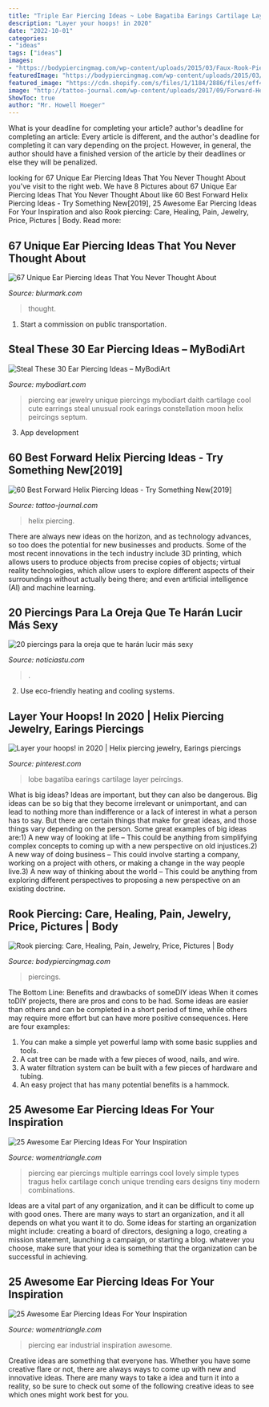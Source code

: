 ```yaml
---
title: "Triple Ear Piercing Ideas ~ Lobe Bagatiba Earings Cartilage Layer Peircings"
description: "Layer your hoops! in 2020"
date: "2022-10-01"
categories:
- "ideas"
tags: ["ideas"]
images:
- "https://bodypiercingmag.com/wp-content/uploads/2015/03/Faux-Rook-Piercing.jpg"
featuredImage: "https://bodypiercingmag.com/wp-content/uploads/2015/03/Faux-Rook-Piercing.jpg"
featured_image: "https://cdn.shopify.com/s/files/1/1184/2886/files/eff4009c1bca25acfc22c2779ed0e12f_2048x2048.jpg?v=1497728247"
image: "http://tattoo-journal.com/wp-content/uploads/2017/09/Forward-Helix-Piercing-6.jpg"
ShowToc: true
author: "Mr. Howell Hoeger"
---
```



What is your deadline for completing your article?
author's deadline for completing an article:
Every article is different, and the author's deadline for completing it can vary depending on the project. However, in general, the author should have a finished version of the article by their deadlines or else they will be penalized.

	

		
looking for 67 Unique Ear Piercing Ideas That You Never Thought About you've visit to the right web. We have 8 Pictures about 67 Unique Ear Piercing Ideas That You Never Thought About like 60 Best Forward Helix Piercing Ideas - Try Something New[2019], 25 Awesome Ear Piercing Ideas For Your Inspiration and also Rook piercing: Care, Healing, Pain, Jewelry, Price, Pictures | Body. Read more:
		
    
## 67 Unique Ear Piercing Ideas That You Never Thought About

<img loading=lazy src="https://www.blurmark.com/wp-content/uploads/2017/05/Beautiful-Ear-Piercing-Idea.jpg" onerror="this.onerror=null;this.src='https://tse1.mm.bing.net/th?id=OIP.Dad6zqIZOHG1H5qcXy3zLgHaHa&amp;pid=15.1';" alt="67 Unique Ear Piercing Ideas That You Never Thought About">

_Source: blurmark.com_

>thought. 

	

1) Start a commission on public transportation.

    
## Steal These 30 Ear Piercing Ideas – MyBodiArt

<img loading=lazy src="https://cdn.shopify.com/s/files/1/1184/2886/files/eff4009c1bca25acfc22c2779ed0e12f_2048x2048.jpg?v=1497728247" onerror="this.onerror=null;this.src='https://tse1.mm.bing.net/th?id=OIP.RNv1Z18npmVxscu_cAdbEAHaKR&amp;pid=15.1';" alt="Steal These 30 Ear Piercing Ideas – MyBodiArt">

_Source: mybodiart.com_

>piercing ear jewelry unique piercings mybodiart daith cartilage cool cute earrings steal unusual rook earings constellation moon helix peircings septum. 

	

3. App development 

    
## 60 Best Forward Helix Piercing Ideas - Try Something New[2019]

<img loading=lazy src="http://tattoo-journal.com/wp-content/uploads/2017/09/Forward-Helix-Piercing-6.jpg" onerror="this.onerror=null;this.src='https://tse1.mm.bing.net/th?id=OIP._4NpWcSm25i79tNh6073FwHaHa&amp;pid=15.1';" alt="60 Best Forward Helix Piercing Ideas - Try Something New[2019]">

_Source: tattoo-journal.com_

>helix piercing. 

	

There are always new ideas on the horizon, and as technology advances, so too does the potential for new businesses and products. Some of the most recent innovations in the tech industry include 3D printing, which allows users to produce objects from precise copies of objects; virtual reality technologies, which allow users to explore different aspects of their surroundings without actually being there; and even artificial intelligence (AI) and machine learning.

    
## 20 Piercings Para La Oreja Que Te Harán Lucir Más Sexy

<img loading=lazy src="http://noticiastu.com/wp-content/uploads/2017/11/earring-style-style-asymmetrical-drop-earrings-with-teardrop-opals-stone-welo-ethiopian-ydymczb-.jpg" onerror="this.onerror=null;this.src='https://tse1.mm.bing.net/th?id=OIP.73rjOt4xcPPhz3wx2jSsIwHaLA&amp;pid=15.1';" alt="20 piercings para la oreja que te harán lucir más sexy">

_Source: noticiastu.com_

>. 

	

2. Use eco-friendly heating and cooling systems.

    
## Layer Your Hoops! In 2020 | Helix Piercing Jewelry, Earings Piercings

<img loading=lazy src="https://i.pinimg.com/736x/4e/91/96/4e91968c4238ebc8e70da0f90b6d64c3.jpg" onerror="this.onerror=null;this.src='https://tse2.mm.bing.net/th?id=OIP.S6UDo2kgGhaYJO_piyag9AHaLF&amp;pid=15.1';" alt="Layer your hoops! in 2020 | Helix piercing jewelry, Earings piercings">

_Source: pinterest.com_

>lobe bagatiba earings cartilage layer peircings. 

	

What is big ideas?
Ideas are important, but they can also be dangerous. Big ideas can be so big that they become irrelevant or unimportant, and can lead to nothing more than indifference or a lack of interest in what a person has to say. But there are certain things that make for great ideas, and those things vary depending on the person. Some great examples of big ideas are:1) A new way of looking at life – This could be anything from simplifying complex concepts to coming up with a new perspective on old injustices.2) A new way of doing business – This could involve starting a company, working on a project with others, or making a change in the way people live.3) A new way of thinking about the world – This could be anything from exploring different perspectives to proposing a new perspective on an existing doctrine.

    
## Rook Piercing: Care, Healing, Pain, Jewelry, Price, Pictures | Body

<img loading=lazy src="https://bodypiercingmag.com/wp-content/uploads/2015/03/Faux-Rook-Piercing.jpg" onerror="this.onerror=null;this.src='https://tse1.mm.bing.net/th?id=OIP._u30SGiywAb5za9qMzGYHgHaLH&amp;pid=15.1';" alt="Rook piercing: Care, Healing, Pain, Jewelry, Price, Pictures | Body">

_Source: bodypiercingmag.com_

>piercings. 

	

The Bottom Line: Benefits and drawbacks of someDIY ideas
When it comes toDIY projects, there are pros and cons to be had. Some ideas are easier than others and can be completed in a short period of time, while others may require more effort but can have more positive consequences. Here are four examples: 
1. You can make a simple yet powerful lamp with some basic supplies and tools.
2. A cat tree can be made with a few pieces of wood, nails, and wire.
3. A water filtration system can be built with a few pieces of hardware and tubing. 
4. An easy project that has many potential benefits is a hammock.

    
## 25 Awesome Ear Piercing Ideas For Your Inspiration

<img loading=lazy src="http://www.womentriangle.com/wp-content/uploads/2016/09/Simple-and-cute-earrings-for-multiple-piercing.jpg" onerror="this.onerror=null;this.src='https://tse2.mm.bing.net/th?id=OIP.e4UdajSb9UGTdufTwzyCPAHaHa&amp;pid=15.1';" alt="25 Awesome Ear Piercing Ideas For Your Inspiration">

_Source: womentriangle.com_

>piercing ear piercings multiple earrings cool lovely simple types tragus helix cartilage conch unique trending ears designs tiny modern combinations. 

	

Ideas are a vital part of any organization, and it can be difficult to come up with good ones. There are many ways to start an organization, and it all depends on what you want it to do. Some ideas for starting an organization might include: creating a board of directors, designing a logo, creating a mission statement, launching a campaign, or starting a blog. whatever you choose, make sure that your idea is something that the organization can be successful in achieving.

    
## 25 Awesome Ear Piercing Ideas For Your Inspiration

<img loading=lazy src="https://www.womentriangle.com/wp-content/uploads/2016/09/Industrial-ear-piercing-with-lobes.jpg" onerror="this.onerror=null;this.src='https://tse1.mm.bing.net/th?id=OIP.UCqewvPKsrM6cvURD5YLAwHaMV&amp;pid=15.1';" alt="25 Awesome Ear Piercing Ideas For Your Inspiration">

_Source: womentriangle.com_

>piercing ear industrial inspiration awesome. 

	

Creative ideas are something that everyone has. Whether you have some creative flare or not, there are always ways to come up with new and innovative ideas. There are many ways to take a idea and turn it into a reality, so be sure to check out some of the following creative ideas to see which ones might work best for you.

